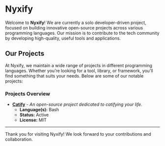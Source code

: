 # Nyxify
Welcome to **Nyxify**! We are currently a solo developer-driven project, focused on building innovative open-source projects across various programming languages. Our mission is to contribute to the tech community by developing high-quality, useful tools and applications.

## Our Projects

At Nyxify, we maintain a wide range of projects in different programming languages. Whether you’re looking for a tool, library, or framework, you’ll find something that suits your needs. Below are some of our notable projects:

### Projects Overview

- **[Catify](https://github.com/Nyxify/Catify)** - *An open-source project dedicated to catifying your life.*
    - **Language(s):** Bash
    - **Status:** Active
    - **License:** MIT
  

---

Thank you for visiting Nyxify! We look forward to your contributions and collaboration.
